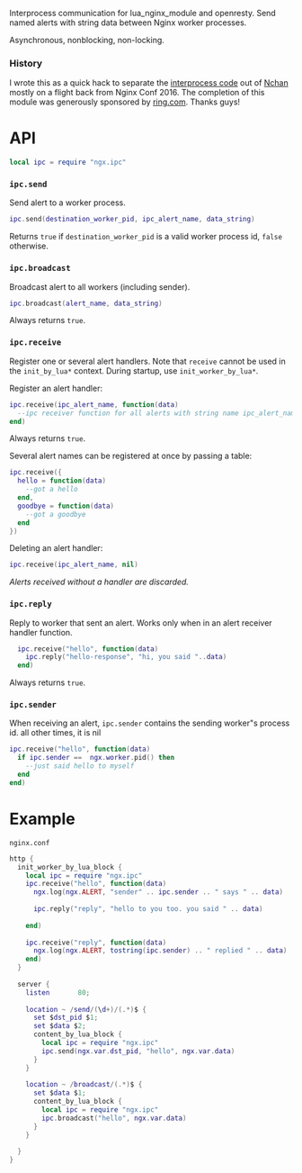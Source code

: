 Interprocess communication for lua_nginx_module and openresty. Send named alerts with string data between Nginx worker processes.

Asynchronous, nonblocking, non-locking.

### History 

I wrote this as a quick hack to separate the [interprocess code](https://github.com/slact/nchan/tree/master/src/store/memory) out of [Nchan](https://github.com/slact/nchan) mostly on a flight back from Nginx Conf 2016. The completion of this module was generously sponsored by [ring.com](https://ring.com). Thanks guys!

# API

```lua
local ipc = require "ngx.ipc"
```

### `ipc.send`
Send alert to a worker process.
```lua
ipc.send(destination_worker_pid, ipc_alert_name, data_string)
```
Returns `true` if `destination_worker_pid` is a valid worker process id, `false` otherwise.

### `ipc.broadcast`
Broadcast alert to all workers (including sender).
```lua
ipc.broadcast(alert_name, data_string)
```
Always returns `true`.

### `ipc.receive`
Register one or several alert handlers. 
Note that `receive` cannot be used in the `init_by_lua*` context. During startup, use `init_worker_by_lua*`.

Register an alert handler:
```lua
ipc.receive(ipc_alert_name, function(data)
  --ipc receiver function for all alerts with string name ipc_alert_name
end)
```
Always returns `true`.

Several alert names can be registered at once by passing a table:
```lua
ipc.receive({
  hello = function(data) 
    --got a hello
  end,
  goodbye = function(data)
    --got a goodbye
  end
})
```

Deleting an alert handler:
```lua
ipc.receive(ipc_alert_name, nil)
```

*Alerts received without a handler are discarded.*

### `ipc.reply`
Reply to worker that sent an alert. Works only when in an alert receiver handler function.

```lua
  ipc.receive("hello", function(data)
    ipc.reply("hello-response", "hi, you said "..data)
  end)
```
Always returns `true`.

### `ipc.sender`
When receiving an alert, `ipc.sender` contains the sending worker"s process id.
all other times, it is nil
```lua
ipc.receive("hello", function(data)
  if ipc.sender ==  ngx.worker.pid() then
    --just said hello to myself
  end
end)
```

# Example

`nginx.conf`
```lua
http {
  init_worker_by_lua_block {
    local ipc = require "ngx.ipc"
    ipc.receive("hello", function(data)
      ngx.log(ngx.ALERT, "sender" .. ipc.sender .. " says " .. data)
      
      ipc.reply("reply", "hello to you too. you said " .. data)
      
    end)
    
    ipc.receive("reply", function(data) 
      ngx.log(ngx.ALERT, tostring(ipc.sender) .. " replied " .. data)
    end) 
  }
  
  server {
    listen       80;
    
    location ~ /send/(\d+)/(.*)$ {
      set $dst_pid $1;
      set $data $2;
      content_by_lua_block {
        local ipc = require "ngx.ipc"
        ipc.send(ngx.var.dst_pid, "hello", ngx.var.data)
      }
    }
    
    location ~ /broadcast/(.*)$ {
      set $data $1;
      content_by_lua_block { 
        local ipc = require "ngx.ipc"
        ipc.broadcast("hello", ngx.var.data)
      }
    }
    
  }
}

```
